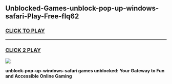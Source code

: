 
## Unblocked-Games-unblock-pop-up-windows-safari-Play-Free-flq62
<h3>
<a href="https://premium76.site?title=unblock-pop-up-windows-safari&ref=10A">CLICK TO PLAY</a></h3>
<hr>

<h3>
<a href="https://premium76.site?title=unblock-pop-up-windows-safari&ref=10A">CLICK 2 PLAY</a>
  
</h3>

<a href="https://premium76.site?title=unblock-pop-up-windows-safari&ref=10A"><img src="https://clearcache.store/games.png"></a>


**unblock-pop-up-windows-safari games unblocked: Your Gateway to Fun and Accessible Online Gaming**
